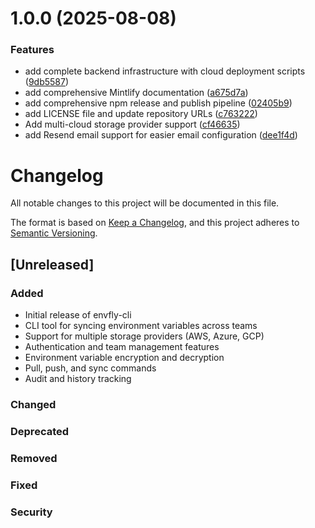 # 1.0.0 (2025-08-08)


### Features

* add complete backend infrastructure with cloud deployment scripts ([9db5587](https://github.com/adarsh-technocrat/EnvFly-CLI/commit/9db5587e9eac0e07dee530ae83768866bac96d0e))
* add comprehensive Mintlify documentation ([a675d7a](https://github.com/adarsh-technocrat/EnvFly-CLI/commit/a675d7a5a1ca636b4a0e0c8011e45870c51cc8d1))
* add comprehensive npm release and publish pipeline ([02405b9](https://github.com/adarsh-technocrat/EnvFly-CLI/commit/02405b9b753ee814e1cf42d252128f5d7b90e206))
* add LICENSE file and update repository URLs ([c763222](https://github.com/adarsh-technocrat/EnvFly-CLI/commit/c763222c070ab8cfd14f77cfb84184d43a813068))
* Add multi-cloud storage provider support ([cf46635](https://github.com/adarsh-technocrat/EnvFly-CLI/commit/cf466354f6f3eb8e5c4cf037a34af8c7857e53d1))
* add Resend email support for easier email configuration ([dee1f4d](https://github.com/adarsh-technocrat/EnvFly-CLI/commit/dee1f4d8477414ef80eaf3089ea8bd6b8a1c6a8f))

# Changelog

All notable changes to this project will be documented in this file.

The format is based on [Keep a Changelog](https://keepachangelog.com/en/1.0.0/),
and this project adheres to [Semantic Versioning](https://semver.org/spec/v2.0.0.html).

## [Unreleased]

### Added

- Initial release of envfly-cli
- CLI tool for syncing environment variables across teams
- Support for multiple storage providers (AWS, Azure, GCP)
- Authentication and team management features
- Environment variable encryption and decryption
- Pull, push, and sync commands
- Audit and history tracking

### Changed

### Deprecated

### Removed

### Fixed

### Security

